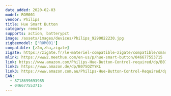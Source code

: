 ```yaml
---
date_added: 2020-02-03
model: ROM001
vendor: Philips
title: Hue Smart Button
category: remote
supports: action, batterypct
image: /assets/images/devices/Philips_9290022230.jpg
zigbeemodel: ['ROM001']
compatible: [z2m,zha,zigate]
zigate: https://zigate.fr/le-materiel-compatible-zigate/compatible/smartbutton
mlink: https://www2.meethue.com/en-us/p/hue-smart-button/046677553715
link: https://www.amazon.com/Philips-Hue-Button-Control-required/dp/B07XV1HRVZ
link2: https://www.amazon.de/dp/B07SQZYYKL
link3: https://www.amazon.com.au/Philips-Hue-Button-Control-Required/dp/B07XV1HRVZ
EAN:
  - 8718699693985
  - 046677553715
---
```

